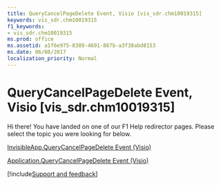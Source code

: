```yaml
---
title: QueryCancelPageDelete Event, Visio [vis_sdr.chm10019315]
keywords: vis_sdr.chm10019315
f1_keywords:
- vis_sdr.chm10019315
ms.prod: office
ms.assetid: a1f6e975-8389-4691-887b-a3f38abd8153
ms.date: 06/08/2017
localization_priority: Normal
---
```



# QueryCancelPageDelete Event, Visio [vis_sdr.chm10019315]

Hi there! You have landed on one of our F1 Help redirector pages. Please select the topic you were looking for below.

[InvisibleApp.QueryCancelPageDelete Event (Visio)](http://msdn.microsoft.com/library/d3dd09f7-b3b8-cc99-c060-09a9c06c36a3%28Office.15%29.aspx)

[Application.QueryCancelPageDelete Event (Visio)](http://msdn.microsoft.com/library/81e9ab8a-5060-9ebf-52c7-e22ed45487f1%28Office.15%29.aspx)

[!include[Support and feedback](~/includes/feedback-boilerplate.md)]